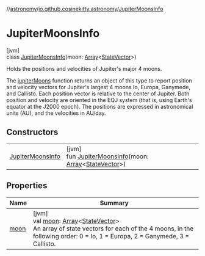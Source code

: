 //[astronomy](../../../index.md)/[io.github.cosinekitty.astronomy](../index.md)/[JupiterMoonsInfo](index.md)

# JupiterMoonsInfo

[jvm]\
class [JupiterMoonsInfo](index.md)(moon: [Array](https://kotlinlang.org/api/latest/jvm/stdlib/kotlin/-array/index.html)&lt;[StateVector](../-state-vector/index.md)&gt;)

Holds the positions and velocities of Jupiter's major 4 moons.

The [jupiterMoons](../jupiter-moons.md) function returns an object of this type to report position and velocity vectors for Jupiter's largest 4 moons Io, Europa, Ganymede, and Callisto. Each position vector is relative to the center of Jupiter. Both position and velocity are oriented in the EQJ system (that is, using Earth's equator at the J2000 epoch). The positions are expressed in astronomical units (AU), and the velocities in AU/day.

## Constructors

| | |
|---|---|
| [JupiterMoonsInfo](-jupiter-moons-info.md) | [jvm]<br>fun [JupiterMoonsInfo](-jupiter-moons-info.md)(moon: [Array](https://kotlinlang.org/api/latest/jvm/stdlib/kotlin/-array/index.html)&lt;[StateVector](../-state-vector/index.md)&gt;) |

## Properties

| Name | Summary |
|---|---|
| [moon](moon.md) | [jvm]<br>val [moon](moon.md): [Array](https://kotlinlang.org/api/latest/jvm/stdlib/kotlin/-array/index.html)&lt;[StateVector](../-state-vector/index.md)&gt;<br>An array of state vectors for each of the 4 moons, in the following order: 0 = Io, 1 = Europa, 2 = Ganymede, 3 = Callisto. |
